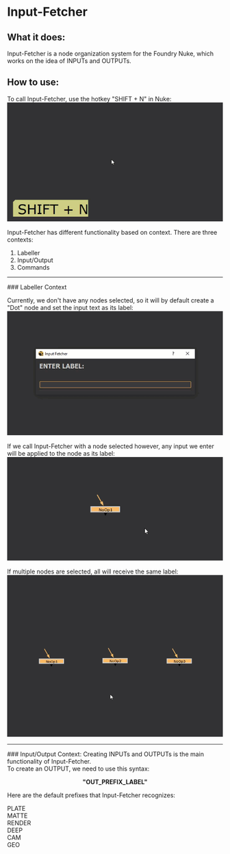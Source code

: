 # Input-Fetcher

## What it does:

Input-Fetcher is a node organization system for the Foundry Nuke, which works on the idea of INPUTs and OUTPUTs.
<br>


## How to use:

To call Input-Fetcher, use the hotkey "SHIFT + N" in Nuke:
![ Alt text](inputFetcher_00.gif)


Input-Fetcher has different functionality based on context.
There are three contexts:
1. Labeller
2. Input/Output
3. Commands
<HR></HR>
### Labeller Context



Currently, we don't have any nodes selected, so it will by default create a "Dot" node and set the input text as its label:
![ Alt text](inputFetcher_01.gif)

If we call Input-Fetcher with a node selected however, any input we enter will be applied to the node as its label:
![ Alt text](inputFetcher_02.gif)

If multiple nodes are selected, all will receive the same label:
![ Alt text](inputFetcher_03.gif)

<HR></HR>
### Input/Output Context:
Creating INPUTs and OUTPUTs is the main functionality of Input-Fetcher.<br>
To create an OUTPUT, we need to use this syntax:<br>
<p align="center">
<b>"OUT_PREFIX_LABEL"</b>
</p>

Here are the default prefixes that Input-Fetcher recognizes:

PLATE<br>
MATTE<br>
RENDER<br>
DEEP<br>
CAM<br>
GEO<br>
